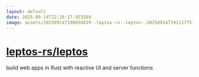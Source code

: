 ```yaml
---
layout: default
date: 2025-09-14T22:26:17.953589
image: assets/20250914T190650419--leptos-rs--leptos--20250914T191137751--cropped.png
---
```


# [leptos-rs/leptos](https://github.com/leptos-rs/leptos)

build web apps in Rust with reactive UI and server functions

